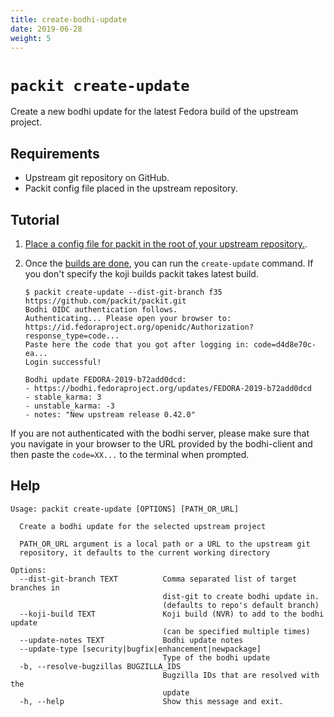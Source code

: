 ```yaml
---
title: create-bodhi-update
date: 2019-06-28
weight: 5
---
```


# `packit create-update`

Create a new bodhi update for the latest Fedora build of the upstream project.

## Requirements

* Upstream git repository on GitHub.
* Packit config file placed in the upstream repository.


## Tutorial

1. [Place a config file for packit in the root of your upstream repository.](/docs/configuration/).

2. Once the [builds are done](/docs/cli/build/), you can run the `create-update` command.
   If you don't specify the koji builds packit takes latest build.
   ```
   $ packit create-update --dist-git-branch f35 https://github.com/packit/packit.git
   Bodhi OIDC authentication follows.
   Authenticating... Please open your browser to:
   https://id.fedoraproject.org/openidc/Authorization?response_type=code...
   Paste here the code that you got after logging in: code=d4d8e70c-ea...
   Login successful!

   Bodhi update FEDORA-2019-b72add0dcd:
   - https://bodhi.fedoraproject.org/updates/FEDORA-2019-b72add0dcd
   - stable_karma: 3
   - unstable_karma: -3
   - notes: "New upstream release 0.42.0"
   ```

If you are not authenticated with the bodhi server, please make sure that you
navigate in your browser to the URL provided by the bodhi-client and then paste
the `code=XX...` to the terminal when prompted.

## Help

    Usage: packit create-update [OPTIONS] [PATH_OR_URL]

      Create a bodhi update for the selected upstream project

      PATH_OR_URL argument is a local path or a URL to the upstream git
      repository, it defaults to the current working directory

    Options:
      --dist-git-branch TEXT          Comma separated list of target branches in
                                      dist-git to create bodhi update in.
                                      (defaults to repo's default branch)
      --koji-build TEXT               Koji build (NVR) to add to the bodhi update
                                      (can be specified multiple times)
      --update-notes TEXT             Bodhi update notes
      --update-type [security|bugfix|enhancement|newpackage]
                                      Type of the bodhi update
      -b, --resolve-bugzillas BUGZILLA_IDS
                                      Bugzilla IDs that are resolved with the
                                      update
      -h, --help                      Show this message and exit.

